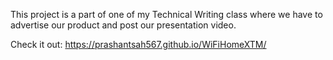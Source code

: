 This project is a part of one of my Technical Writing class where we have to advertise our product and post our presentation video.

Check it out: https://prashantsah567.github.io/WiFiHomeXTM/
